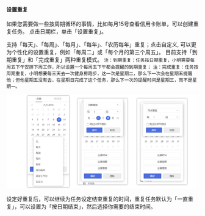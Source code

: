 #### 设置重复

如果您需要做一些按周期循环的事情，比如每月15号查看信用卡账单，可以创建重复任务。 点击日期栏，单击「设置重复」。

支持「每天」、「每周」、「每月」、「每年」、「农历每年」重复；点击自定义, 可以更为个性化的设置重复，例如「每周二」或「每个月的第三个周五」。 目前支持「到期重复」和「完成重复」两种重复模式。 `注：到期重复：任务按日期重复，小明需要每周五下午安排下周工作，所以设置一个每周五下午都会提醒的到期重复；` `注：完成重复：任务按周期重复，小明想要每三天去一次健身房跑步，这一次是星期二，那么下一次会在星期五提醒他；但他星期五没有去，在星期日完成了这个任务，那么下一次的提醒时间是星期三，而不是星期一。`

![winrepeat](../../images/Windows/task/3.3.png)

设定好重复后，可以继续为任务设定结束重复的时间，重复任务默认为「一直重复」，可以设置为「按日期结束」，然后选择你需要的结束时间。

